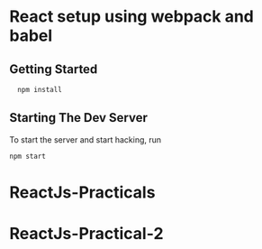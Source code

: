 # React setup using webpack and babel

## Getting Started


```bash
  npm install

```

## Starting The Dev Server

To start the server and start hacking, run

```bash
npm start
```
# ReactJs-Practicals
# ReactJs-Practical-2
